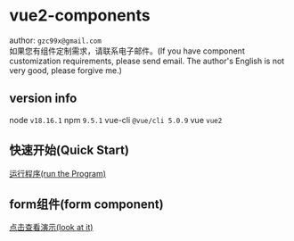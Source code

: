 # vue2-components 
author: `gzc99x@gmail.com`<br/>
如果您有组件定制需求，请联系电子邮件。(If you have component customization requirements, please send email. The author's English is not very good, please forgive me.)

## version info 
node `v18.16.1`
npm `9.5.1`
vue-cli `@vue/cli 5.0.9`
vue `vue2`

## 快速开始(Quick Start)

[运行程序(run the Program)](/md/runTheProgram.md)

## form组件(form component)
[点击查看演示(look at it)](/md/form.md)
